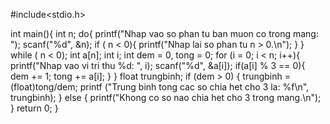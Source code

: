 #include<stdio.h>

int main(){
    int n;
    do{
    printf("Nhap vao so phan tu ban muon co trong mang: ");
    scanf("%d", &n);
    if ( n < 0){
    	printf("Nhap lai so phan tu n > 0.\n");
	}
} while ( n < 0);
    int a[n];
    int i;
    int dem = 0, tong = 0;
    for (i = 0; i < n; i++){
        printf("Nhap vao vi tri thu %d: ", i);
        scanf("%d", &a[i]);
        if(a[i] % 3 == 0){
        dem += 1;
        tong += a[i];
        }
    }
    float trungbinh;
    if (dem > 0) {
    	trungbinh = (float)tong/dem;
        printf ("Trung binh tong cac so chia het cho 3 la: %f\n", trungbinh);
    } else {
        printf("Khong co so nao chia het cho 3 trong mang.\n");
    }
    return 0;
}
